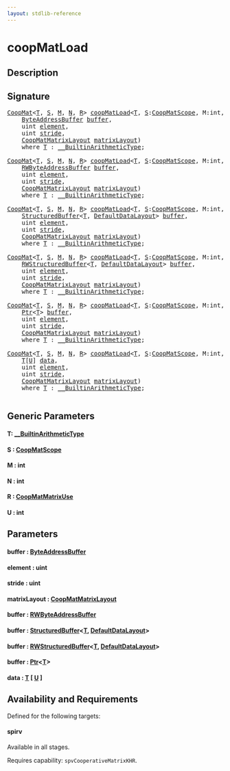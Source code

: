 ```yaml
---
layout: stdlib-reference
---
```


# coopMatLoad

## Description





## Signature 

<pre>
<a href="../types/coopmat-04/index.md" class="code_type">CoopMat</a>&lt;<a href="coopmatload-47.md#typeparam-T" class="code_type">T</a>, <a href="coopmatload-47.md#decl-S" class="code_var">S</a>, <a href="coopmatload-47.md#decl-M" class="code_var">M</a>, <a href="coopmatload-47.md#decl-N" class="code_var">N</a>, <a href="coopmatload-47.md#decl-R" class="code_var">R</a>&gt; <a href="coopmatload-47.md">coopMatLoad</a>&lt;<a href="coopmatload-47.md#typeparam-T" class="code_type">T</a>, <a href="coopmatload-47.md#decl-S" class="code_var">S</a>:<a href="../types/coopmatscope-047/index.md" class="code_type">CoopMatScope</a>, M:<span class="code_keyword">int</span>, N:<span class="code_keyword">int</span>, R:<a href="../types/coopmatmatrixuse-047d/index.md" class="code_type">CoopMatMatrixUse</a>&gt;(
    <a href="../types/byteaddressbuffer-04b/index.md" class="code_type">ByteAddressBuffer</a> <a href="coopmatload-47.md#decl-buffer" class="code_param">buffer</a>,
    <span class="code_keyword">uint</span> <a href="coopmatload-47.md#decl-element" class="code_param">element</a>,
    <span class="code_keyword">uint</span> <a href="coopmatload-47.md#decl-stride" class="code_param">stride</a>,
    <a href="../types/coopmatmatrixlayout-047d/index.md" class="code_type">CoopMatMatrixLayout</a> <a href="coopmatload-47.md#decl-matrixLayout" class="code_param">matrixLayout</a>)
    <span class='code_keyword'>where</span> <a href="coopmatload-47.md#typeparam-T" class="code_type">T</a> : <a href="../interfaces/0_builtinarithmetictype-029j/index.md" class="code_type">__BuiltinArithmeticType</a>;

<a href="../types/coopmat-04/index.md" class="code_type">CoopMat</a>&lt;<a href="coopmatload-47.md#typeparam-T" class="code_type">T</a>, <a href="coopmatload-47.md#decl-S" class="code_var">S</a>, <a href="coopmatload-47.md#decl-M" class="code_var">M</a>, <a href="coopmatload-47.md#decl-N" class="code_var">N</a>, <a href="coopmatload-47.md#decl-R" class="code_var">R</a>&gt; <a href="coopmatload-47.md">coopMatLoad</a>&lt;<a href="coopmatload-47.md#typeparam-T" class="code_type">T</a>, <a href="coopmatload-47.md#decl-S" class="code_var">S</a>:<a href="../types/coopmatscope-047/index.md" class="code_type">CoopMatScope</a>, M:<span class="code_keyword">int</span>, N:<span class="code_keyword">int</span>, R:<a href="../types/coopmatmatrixuse-047d/index.md" class="code_type">CoopMatMatrixUse</a>&gt;(
    <a href="../types/rwbyteaddressbuffer-0126d/index.md" class="code_type">RWByteAddressBuffer</a> <a href="coopmatload-47.md#decl-buffer" class="code_param">buffer</a>,
    <span class="code_keyword">uint</span> <a href="coopmatload-47.md#decl-element" class="code_param">element</a>,
    <span class="code_keyword">uint</span> <a href="coopmatload-47.md#decl-stride" class="code_param">stride</a>,
    <a href="../types/coopmatmatrixlayout-047d/index.md" class="code_type">CoopMatMatrixLayout</a> <a href="coopmatload-47.md#decl-matrixLayout" class="code_param">matrixLayout</a>)
    <span class='code_keyword'>where</span> <a href="coopmatload-47.md#typeparam-T" class="code_type">T</a> : <a href="../interfaces/0_builtinarithmetictype-029j/index.md" class="code_type">__BuiltinArithmeticType</a>;

<a href="../types/coopmat-04/index.md" class="code_type">CoopMat</a>&lt;<a href="coopmatload-47.md#typeparam-T" class="code_type">T</a>, <a href="coopmatload-47.md#decl-S" class="code_var">S</a>, <a href="coopmatload-47.md#decl-M" class="code_var">M</a>, <a href="coopmatload-47.md#decl-N" class="code_var">N</a>, <a href="coopmatload-47.md#decl-R" class="code_var">R</a>&gt; <a href="coopmatload-47.md">coopMatLoad</a>&lt;<a href="coopmatload-47.md#typeparam-T" class="code_type">T</a>, <a href="coopmatload-47.md#decl-S" class="code_var">S</a>:<a href="../types/coopmatscope-047/index.md" class="code_type">CoopMatScope</a>, M:<span class="code_keyword">int</span>, N:<span class="code_keyword">int</span>, R:<a href="../types/coopmatmatrixuse-047d/index.md" class="code_type">CoopMatMatrixUse</a>&gt;(
    <a href="../types/structuredbuffer-0a/index.md" class="code_type">StructuredBuffer</a>&lt;<a href="coopmatload-47.md#typeparam-T" class="code_type">T</a>, <a href="../types/defaultdatalayout-07b/index.md" class="code_type">DefaultDataLayout</a>&gt; <a href="coopmatload-47.md#decl-buffer" class="code_param">buffer</a>,
    <span class="code_keyword">uint</span> <a href="coopmatload-47.md#decl-element" class="code_param">element</a>,
    <span class="code_keyword">uint</span> <a href="coopmatload-47.md#decl-stride" class="code_param">stride</a>,
    <a href="../types/coopmatmatrixlayout-047d/index.md" class="code_type">CoopMatMatrixLayout</a> <a href="coopmatload-47.md#decl-matrixLayout" class="code_param">matrixLayout</a>)
    <span class='code_keyword'>where</span> <a href="coopmatload-47.md#typeparam-T" class="code_type">T</a> : <a href="../interfaces/0_builtinarithmetictype-029j/index.md" class="code_type">__BuiltinArithmeticType</a>;

<a href="../types/coopmat-04/index.md" class="code_type">CoopMat</a>&lt;<a href="coopmatload-47.md#typeparam-T" class="code_type">T</a>, <a href="coopmatload-47.md#decl-S" class="code_var">S</a>, <a href="coopmatload-47.md#decl-M" class="code_var">M</a>, <a href="coopmatload-47.md#decl-N" class="code_var">N</a>, <a href="coopmatload-47.md#decl-R" class="code_var">R</a>&gt; <a href="coopmatload-47.md">coopMatLoad</a>&lt;<a href="coopmatload-47.md#typeparam-T" class="code_type">T</a>, <a href="coopmatload-47.md#decl-S" class="code_var">S</a>:<a href="../types/coopmatscope-047/index.md" class="code_type">CoopMatScope</a>, M:<span class="code_keyword">int</span>, N:<span class="code_keyword">int</span>, R:<a href="../types/coopmatmatrixuse-047d/index.md" class="code_type">CoopMatMatrixUse</a>&gt;(
    <a href="../types/rwstructuredbuffer-012c/index.md" class="code_type">RWStructuredBuffer</a>&lt;<a href="coopmatload-47.md#typeparam-T" class="code_type">T</a>, <a href="../types/defaultdatalayout-07b/index.md" class="code_type">DefaultDataLayout</a>&gt; <a href="coopmatload-47.md#decl-buffer" class="code_param">buffer</a>,
    <span class="code_keyword">uint</span> <a href="coopmatload-47.md#decl-element" class="code_param">element</a>,
    <span class="code_keyword">uint</span> <a href="coopmatload-47.md#decl-stride" class="code_param">stride</a>,
    <a href="../types/coopmatmatrixlayout-047d/index.md" class="code_type">CoopMatMatrixLayout</a> <a href="coopmatload-47.md#decl-matrixLayout" class="code_param">matrixLayout</a>)
    <span class='code_keyword'>where</span> <a href="coopmatload-47.md#typeparam-T" class="code_type">T</a> : <a href="../interfaces/0_builtinarithmetictype-029j/index.md" class="code_type">__BuiltinArithmeticType</a>;

<a href="../types/coopmat-04/index.md" class="code_type">CoopMat</a>&lt;<a href="coopmatload-47.md#typeparam-T" class="code_type">T</a>, <a href="coopmatload-47.md#decl-S" class="code_var">S</a>, <a href="coopmatload-47.md#decl-M" class="code_var">M</a>, <a href="coopmatload-47.md#decl-N" class="code_var">N</a>, <a href="coopmatload-47.md#decl-R" class="code_var">R</a>&gt; <a href="coopmatload-47.md">coopMatLoad</a>&lt;<a href="coopmatload-47.md#typeparam-T" class="code_type">T</a>, <a href="coopmatload-47.md#decl-S" class="code_var">S</a>:<a href="../types/coopmatscope-047/index.md" class="code_type">CoopMatScope</a>, M:<span class="code_keyword">int</span>, N:<span class="code_keyword">int</span>, R:<a href="../types/coopmatmatrixuse-047d/index.md" class="code_type">CoopMatMatrixUse</a>&gt;(
    <a href="../types/ptr-0/index.md" class="code_type">Ptr</a>&lt;<a href="coopmatload-47.md#typeparam-T" class="code_type">T</a>&gt; <a href="coopmatload-47.md#decl-buffer" class="code_param">buffer</a>,
    <span class="code_keyword">uint</span> <a href="coopmatload-47.md#decl-element" class="code_param">element</a>,
    <span class="code_keyword">uint</span> <a href="coopmatload-47.md#decl-stride" class="code_param">stride</a>,
    <a href="../types/coopmatmatrixlayout-047d/index.md" class="code_type">CoopMatMatrixLayout</a> <a href="coopmatload-47.md#decl-matrixLayout" class="code_param">matrixLayout</a>)
    <span class='code_keyword'>where</span> <a href="coopmatload-47.md#typeparam-T" class="code_type">T</a> : <a href="../interfaces/0_builtinarithmetictype-029j/index.md" class="code_type">__BuiltinArithmeticType</a>;

<a href="../types/coopmat-04/index.md" class="code_type">CoopMat</a>&lt;<a href="coopmatload-47.md#typeparam-T" class="code_type">T</a>, <a href="coopmatload-47.md#decl-S" class="code_var">S</a>, <a href="coopmatload-47.md#decl-M" class="code_var">M</a>, <a href="coopmatload-47.md#decl-N" class="code_var">N</a>, <a href="coopmatload-47.md#decl-R" class="code_var">R</a>&gt; <a href="coopmatload-47.md">coopMatLoad</a>&lt;<a href="coopmatload-47.md#typeparam-T" class="code_type">T</a>, <a href="coopmatload-47.md#decl-S" class="code_var">S</a>:<a href="../types/coopmatscope-047/index.md" class="code_type">CoopMatScope</a>, M:<span class="code_keyword">int</span>, N:<span class="code_keyword">int</span>, R:<a href="../types/coopmatmatrixuse-047d/index.md" class="code_type">CoopMatMatrixUse</a>, U:<span class="code_keyword">int</span>&gt;(
    <a href="coopmatload-47.md#typeparam-T" class="code_type">T</a>[<a href="coopmatload-47.md#decl-U" class="code_var">U</a>] <a href="coopmatload-47.md#decl-data" class="code_param">data</a>,
    <span class="code_keyword">uint</span> <a href="coopmatload-47.md#decl-element" class="code_param">element</a>,
    <span class="code_keyword">uint</span> <a href="coopmatload-47.md#decl-stride" class="code_param">stride</a>,
    <a href="../types/coopmatmatrixlayout-047d/index.md" class="code_type">CoopMatMatrixLayout</a> <a href="coopmatload-47.md#decl-matrixLayout" class="code_param">matrixLayout</a>)
    <span class='code_keyword'>where</span> <a href="coopmatload-47.md#typeparam-T" class="code_type">T</a> : <a href="../interfaces/0_builtinarithmetictype-029j/index.md" class="code_type">__BuiltinArithmeticType</a>;

</pre>

## Generic Parameters

####  <a id="typeparam-T"></a>T: [\_\_BuiltinArithmeticType](../interfaces/0_builtinarithmetictype-029j/index.md)
####  <a id="decl-S"></a>S  : [CoopMatScope](../types/coopmatscope-047/index.md)
####  <a id="decl-M"></a>M  : int
####  <a id="decl-N"></a>N  : int
####  <a id="decl-R"></a>R  : [CoopMatMatrixUse](../types/coopmatmatrixuse-047d/index.md)
####  <a id="decl-U"></a>U  : int

## Parameters

####  <a id="decl-buffer"></a>buffer  : [ByteAddressBuffer](../types/byteaddressbuffer-04b/index.md)
####  <a id="decl-element"></a>element  : uint
####  <a id="decl-stride"></a>stride  : uint
####  <a id="decl-matrixLayout"></a>matrixLayout  : [CoopMatMatrixLayout](../types/coopmatmatrixlayout-047d/index.md)
####  <a id="decl-buffer"></a>buffer  : [RWByteAddressBuffer](../types/rwbyteaddressbuffer-0126d/index.md)
####  <a id="decl-buffer"></a>buffer  : [StructuredBuffer](../types/structuredbuffer-0a/index.md)\<[T](../types/structuredbuffer-0a/index.md#typeparam-T), [DefaultDataLayout](../types/defaultdatalayout-07b/index.md)\>
####  <a id="decl-buffer"></a>buffer  : [RWStructuredBuffer](../types/rwstructuredbuffer-012c/index.md)\<[T](../types/rwstructuredbuffer-012c/index.md#typeparam-T), [DefaultDataLayout](../types/defaultdatalayout-07b/index.md)\>
####  <a id="decl-buffer"></a>buffer  : [Ptr](../types/ptr-0/index.md)\<[T](../types/ptr-0/index.md#typeparam-T)\>
####  <a id="decl-data"></a>data  : [T](coopmatload-47.md#typeparam-T) \[ [U](coopmatload-47.md#decl-U) \]

## Availability and Requirements

Defined for the following targets:

#### spirv
Available in all stages.

Requires capability: `spvCooperativeMatrixKHR`.



<script>
// Fix .md links to .html when on ReadTheDocs
if (window.location.hostname.includes('readthedocs') || 
    window.location.hostname.includes('rtfd.io')) {
  document.addEventListener('DOMContentLoaded', function() {
    const links = document.querySelectorAll('a');
    links.forEach(link => {
      const href = link.getAttribute('href');
      if (href && href.includes('.md')) {
        // This regex will handle .md links with or without fragment identifiers or query parameters
        link.href = link.href.replace(/(.+)\.md(#[^?]*)?(\?.*)?$/, '$1.html$2$3');
      }
    });
  });
}
</script>
